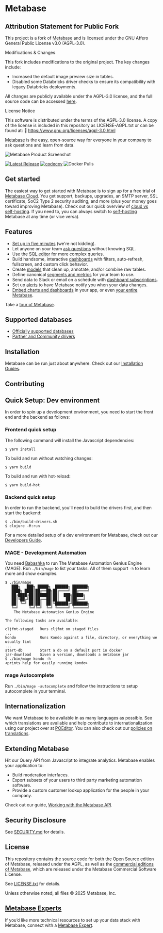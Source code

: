 # Metabase

## Attribution Statement for Public Fork

This project is a fork of [Metabase](https://github.com/metabase/metabase) and is licensed under the GNU Affero General Public License v3.0 (AGPL-3.0).

Modifications & Changes

This fork includes modifications to the original project. The key changes include:

* Increased the default image preview size in tables.
* Disabled some Databricks driver checks to ensure its compatibility with legacy Databricks deployments.

All changes are publicly available under the AGPL-3.0 license, and the full source code can be accessed [here](https://github.com/Constructor-io/metabase).

License Notice

This software is distributed under the terms of the AGPL-3.0 license. A copy of the license is included in this repository as LICENSE-AGPL.txt or can be found at:
📜 https://www.gnu.org/licenses/agpl-3.0.html


[Metabase](https://www.metabase.com) is the easy, open-source way for everyone in your company to ask questions and learn from data.

![Metabase Product Screenshot](docs/images/metabase-product-screenshot.svg)

[![Latest Release](https://img.shields.io/github/release/metabase/metabase.svg?label=latest%20release)](https://github.com/metabase/metabase/releases)
[![codecov](https://codecov.io/gh/metabase/metabase/branch/master/graph/badge.svg)](https://codecov.io/gh/metabase/metabase)
![Docker Pulls](https://img.shields.io/docker/pulls/metabase/metabase)

## Get started

The easiest way to get started with Metabase is to sign up for a free trial of [Metabase Cloud](https://store.metabase.com/checkout). You get support, backups, upgrades, an SMTP server, SSL certificate, SoC2 Type 2 security auditing, and more (plus your money goes toward improving Metabase). Check out our quick overview of [cloud vs self-hosting](https://www.metabase.com/docs/latest/cloud/cloud-vs-self-hosting). If you need to, you can always switch to [self-hosting](https://www.metabase.com/docs/latest/installation-and-operation/installing-metabase) Metabase at any time (or vice versa).

## Features

- [Set up in five minutes](https://www.metabase.com/docs/latest/setting-up-metabase.html) (we're not kidding).
- Let anyone on your team [ask questions](https://www.metabase.com/docs/latest/users-guide/04-asking-questions.html) without knowing SQL.
- Use the [SQL editor](https://www.metabase.com/docs/latest/questions/native-editor/writing-sql) for more complex queries.
- Build handsome, interactive [dashboards](https://www.metabase.com/docs/latest/users-guide/07-dashboards.html) with filters, auto-refresh, fullscreen, and custom click behavior.
- Create [models](https://www.metabase.com/learn/metabase-basics/getting-started/models) that clean up, annotate, and/or combine raw tables.
- Define canonical [segments and metrics](https://www.metabase.com/docs/latest/administration-guide/07-segments-and-metrics.html) for your team to use.
- Send data to Slack or email on a schedule with [dashboard subscriptions](https://www.metabase.com/docs/latest/users-guide/dashboard-subscriptions).
- Set up [alerts](https://www.metabase.com/docs/latest/users-guide/15-alerts.html) to have Metabase notify you when your data changes.
- [Embed charts and dashboards](https://www.metabase.com/docs/latest/administration-guide/13-embedding.html) in your app, or even [your entire Metabase](https://www.metabase.com/docs/latest/enterprise-guide/full-app-embedding.html).

Take a [tour of Metabase](https://www.metabase.com/learn/getting-started/tour-of-metabase).

## Supported databases

- [Officially supported databases](./docs/databases/connecting.md#connecting-to-supported-databases)
- [Partner and Community drivers](./docs/developers-guide/partner-and-community-drivers.md)

## Installation

Metabase can be run just about anywhere. Check out our [Installation Guides](https://www.metabase.com/docs/latest/operations-guide/installing-metabase).

## Contributing

## Quick Setup: Dev environment

In order to spin up a development environment, you need to start the front end and the backend as follows:

### Frontend quick setup

The following command will install the Javascript dependencies:

```
$ yarn install
```

To build and run without watching changes:

```
$ yarn build
```

To build and run with hot-reload:

```
$ yarn build-hot
```

### Backend  quick setup

In order to run the backend, you'll need to build the drivers first, and then start the backend:

```
$ ./bin/build-drivers.sh
$ clojure -M:run
```

For a more detailed setup of a dev environment for Metabase, check out our [Developers Guide](./docs/developers-guide/start.md).

### MAGE - Development Automation

You need [Babashka](https://github.com/babashka/babashka#quickstart) to run The Metabase Automation Genius Engine (MAGE). Run `./bin/mage` to list your tasks. All of them support `-h` to learn more and show examples.

``` shell
$ ./bin/mage
   ███╗   ███╗ █████╗  ██████╗ ███████╗
   ████╗ ████║██╔══██╗██╔════╝ ██╔════╝
   ██╔████╔██║███████║██║  ███╗█████╗
   ██║╚██╔╝██║██╔══██║██║   ██║██╔══╝
   ██║ ╚═╝ ██║██║  ██║╚██████╔╝███████╗
   ╚═╝     ╚═╝╚═╝  ╚═╝ ╚═════╝ ╚══════╝
    The Metabase Automation Genius Engine

The following tasks are available:

cljfmt-staged   Runs cljfmt on staged files
...
kondo           Runs Kondo against a file, directory, or everything we usually lint
...
start-db        Start a db on a default port in docker
jar-download    Given a version, downloads a metabase jar
$ ./bin/mage kondo -h
<prints help for easily running kondo>
```

### mage Autocomplete

Run `./bin/mage -autocomplete` and follow the instructions to setup autocomplete in your terminal.

## Internationalization

We want Metabase to be available in as many languages as possible. See which translations are available and help contribute to internationalization using our project over at [POEditor](https://poeditor.com/join/project/ynjQmwSsGh). You can also check out our [policies on translations](https://www.metabase.com/docs/latest/administration-guide/localization.html).

## Extending Metabase

Hit our Query API from Javascript to integrate analytics. Metabase enables your application to:

- Build moderation interfaces.
- Export subsets of your users to third party marketing automation software.
- Provide a custom customer lookup application for the people in your company.

Check out our guide, [Working with the Metabase API](https://www.metabase.com/learn/administration/metabase-api).

## Security Disclosure

See [SECURITY.md](./SECURITY.md) for details.

## License

This repository contains the source code for both the Open Source edition of Metabase, released under the AGPL, as well as the [commercial editions of Metabase](https://www.metabase.com/pricing), which are released under the Metabase Commercial Software License.

See [LICENSE.txt](./LICENSE.txt) for details.

Unless otherwise noted, all files © 2025 Metabase, Inc.

## [Metabase Experts](https://www.metabase.com/partners/)

If you’d like more technical resources to set up your data stack with Metabase, connect with a [Metabase Expert](https://www.metabase.com/partners/?utm_source=readme&utm_medium=metabase-expetrs&utm_campaign=readme).
